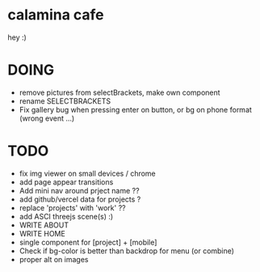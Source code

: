 # calamina cafe

hey :)

# DOING
- remove pictures from selectBrackets, make own component
- rename SELECTBRACKETS
- Fix gallery bug when pressing enter on button, or bg on phone format (wrong event ...)

# TODO 
- fix img viewer on small devices / chrome
- add page appear transitions
- Add mini nav around prject name ??
- add github/vercel data for projects ?
- replace 'projects' with 'work'  ??
- add ASCI threejs scene(s) :)
- WRITE ABOUT
- WRITE HOME
- single component for [project] + [mobile]
- Check if bg-color is better than backdrop for menu (or combine)
- proper alt on images